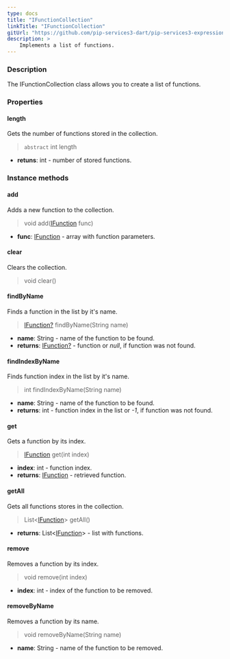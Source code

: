 ```yaml
---
type: docs
title: "IFunctionCollection"
linkTitle: "IFunctionCollection"
gitUrl: "https://github.com/pip-services3-dart/pip-services3-expressions-dart"
description: > 
    Implements a list of functions.
---
```


### Description

The IFunctionCollection class allows you to create a list of functions.


### Properties

#### length
Gets the number of functions stored in the collection.
> `abstract` int length

- **retuns**: int - number of stored functions.

### Instance methods

#### add
Adds a new function to the collection.

> void add([IFunction](../ifunction) func)

- **func**: [IFunction](../ifunction) - array with function parameters.


#### clear
Clears the collection.

> void clear()


#### findByName
Finds a function in the list by it's name.

> [IFunction?](../ifunction) findByName(String name)

- **name**: String - name of the function to be found.
- **returns**: [IFunction?](../ifunction) - function or *null*, if function was not found.

#### findIndexByName
Finds function index in the list by it's name. 

> int findIndexByName(String name)

- **name**: String - name of the function to be found.
- **returns**: int - function index in the list or *-1*, if function was not found.

#### get
Gets a function by its index.

> [IFunction](../ifunction) get(int index)

- **index**: int - function index.
- **returns**: [IFunction](../ifunction) - retrieved function.

#### getAll
Gets all functions stores in the collection.

> List<[IFunction](../ifunction)> getAll()

- **returns**: List<[IFunction](../ifunction)> - list with functions.


#### remove
Removes a function by its index.
> void remove(int index)

- **index**: int - index of the function to be removed.

#### removeByName
Removes a function by its name.
> void removeByName(String name)

- **name**: String - name of the function to be removed.
